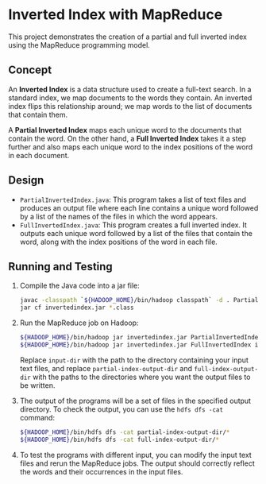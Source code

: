 # Inverted Index with MapReduce

This project demonstrates the creation of a partial and full inverted index using the MapReduce programming model.

## Concept
An **Inverted Index** is a data structure used to create a full-text search. In a standard index, we map documents to the words they contain. An inverted index flips this relationship around; we map words to the list of documents that contain them.

A **Partial Inverted Index** maps each unique word to the documents that contain the word. On the other hand, a **Full Inverted Index** takes it a step further and also maps each unique word to the index positions of the word in each document.

## Design
- `PartialInvertedIndex.java`: This program takes a list of text files and produces an output file where each line contains a unique word followed by a list of the names of the files in which the word appears.
- `FullInvertedIndex.java`: This program creates a full inverted index. It outputs each unique word followed by a list of the files that contain the word, along with the index positions of the word in each file.

## Running and Testing
1. Compile the Java code into a jar file:
    ```bash
    javac -classpath `${HADOOP_HOME}/bin/hadoop classpath` -d . PartialInvertedIndex.java FullInvertedIndex.java
    jar cf invertedindex.jar *.class
    ```
2. Run the MapReduce job on Hadoop:
    ```bash
    ${HADOOP_HOME}/bin/hadoop jar invertedindex.jar PartialInvertedIndex input-dir partial-index-output-dir
    ${HADOOP_HOME}/bin/hadoop jar invertedindex.jar FullInvertedIndex input-dir full-index-output-dir
    ```
    Replace `input-dir` with the path to the directory containing your input text files, and replace `partial-index-output-dir` and `full-index-output-dir` with the paths to the directories where you want the output files to be written.

3. The output of the programs will be a set of files in the specified output directory. To check the output, you can use the `hdfs dfs -cat` command:
    ```bash
    ${HADOOP_HOME}/bin/hdfs dfs -cat partial-index-output-dir/*
    ${HADOOP_HOME}/bin/hdfs dfs -cat full-index-output-dir/*
    ```
4. To test the programs with different input, you can modify the input text files and rerun the MapReduce jobs. The output should correctly reflect the words and their occurrences in the input files.
